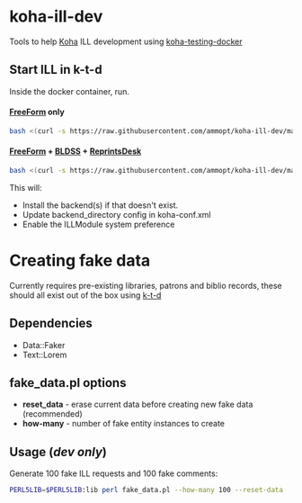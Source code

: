 # koha-ill-dev
Tools to help [Koha](https://koha-community.org/) ILL development using [koha-testing-docker](https://gitlab.com/koha-community/koha-testing-docker)

## Start ILL in k-t-d
Inside the docker container, run.

#### [FreeForm](https://github.com/PTFS-Europe/koha-ill-freeform) only

```sh
bash <(curl -s https://raw.githubusercontent.com/ammopt/koha-ill-dev/master/start-ill-dev.sh)
```

#### [FreeForm](https://github.com/PTFS-Europe/koha-ill-freeform) + [BLDSS](https://github.com/PTFS-Europe/koha-ill-bldss) + [ReprintsDesk](https://github.com/PTFS-Europe/koha-ill-reprintsdesk)

```sh
bash <(curl -s https://raw.githubusercontent.com/ammopt/koha-ill-dev/master/start-ill-dev-plus.sh)
```

This will:
* Install the backend(s) if that doesn't exist. 
* Update backend_directory config in koha-conf.xml
* Enable the ILLModule system preference

# Creating fake data
Currently requires pre-existing libraries, patrons and biblio records, these should all exist out of the box using [k-t-d](https://gitlab.com/koha-community/koha-testing-docker)

## Dependencies
* Data::Faker
* Text::Lorem

## fake_data.pl options
* **reset_data** - erase current data before creating new fake data (recommended)
* **how-many** - number of fake entity instances to create

## Usage (_dev only_)

Generate 100 fake ILL requests and 100 fake comments:

```sh
PERL5LIB=$PERL5LIB:lib perl fake_data.pl --how-many 100 --reset-data
```
